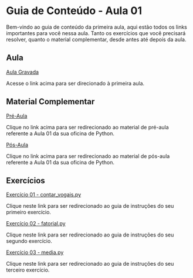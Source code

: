 # Guia de Conteúdo - Aula 01
Bem-vindo ao guia de conteúdo da primeira aula, aqui estão todos os links importantes para você nessa aula. Tanto os exercícios que você precisará resolver, quanto o material complementar, desde antes até depois da aula.


## Aula
[Aula Gravada](https://www.youtube.com/watch?v=Q1lpAoMDrm4)

Acesse o link acima para ser direcionado à primeira aula.


## Material Complementar
[Pré-Aula](https://github.com/educodehub/oficina-python/blob/main/aula01/materiais/Pr%C3%A9-aula%20-%20Aula%2001%20-%20Oficina%20de%20Python.md)

Clique no link acima para ser redirecionado ao material de pré-aula referente a Aula 01 da sua oficina de Python.

[Pós-Aula](https://github.com/educodehub/oficina-python/blob/main/aula01/materiais/P%C3%B3s-aula%20-%20Aula%2001%20-%20Oficina%20de%20Python.md)

Clique no link acima para ser redirecionado ao material de pós-aula referente a Aula 01 da sua oficina de Python.


## Exercícios
[Exercício 01 - contar_vogais.py](https://github.com/educodehub/oficina-python/blob/main/aula01/exercicios/exercicio01/instru%C3%A7%C3%B5es.md)

Clique neste link para ser redirecionado ao guia de instruções do seu primeiro exercício.

[Exercício 02 - fatorial.py](https://github.com/educodehub/oficina-python/blob/main/aula01/exercicios/exercicio02/instru%C3%A7%C3%B5es.md)

Clique neste link para ser redirecionado ao guia de instruções do seu segundo exercício.

[Exercício 03 - media.py](https://github.com/educodehub/oficina-python/blob/main/aula01/exercicios/exercicio03/instru%C3%A7%C3%B5es.md)

Clique neste link para ser redirecionado ao guia de instruções do seu terceiro exercício.
